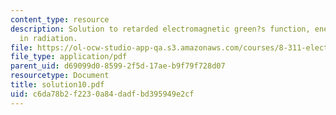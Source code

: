 ```yaml
---
content_type: resource
description: Solution to retarded electromagnetic green?s function, energy balance
  in radiation.
file: https://ol-ocw-studio-app-qa.s3.amazonaws.com/courses/8-311-electromagnetic-theory-spring-2004/c6da78b2f2230a84dadfbd395949e2cf_solution10.pdf
file_type: application/pdf
parent_uid: d69099d0-8599-2f5d-17ae-b9f79f728d07
resourcetype: Document
title: solution10.pdf
uid: c6da78b2-f223-0a84-dadf-bd395949e2cf
---
```

